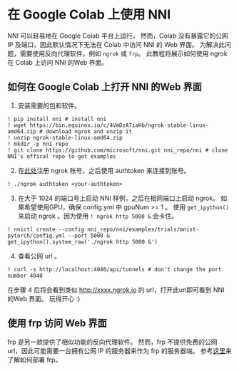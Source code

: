 
# 在 Google Colab 上使用 NNI
NNI 可以轻易地在 Google Colab 平台上运行。 然而，Colab 没有暴露它的公网 IP 及端口，因此默认情况下无法在 Colab 中访问 NNI 的 Web 界面。 为解决此问题，需要使用反向代理软件，例如 `ngrok` 或 `frp`。 此教程将展示如何使用 ngrok 在 Colab 上访问 NNI 的Web 界面。

## 如何在 Google Colab 上打开 NNI 的Web 界面

1. 安装需要的包和软件。


```
! pip install nni # install nni
! wget https://bin.equinox.io/c/4VmDzA7iaHb/ngrok-stable-linux-amd64.zip # download ngrok and unzip it
! unzip ngrok-stable-linux-amd64.zip
! mkdir -p nni_repo
! git clone https://github.com/microsoft/nni.git nni_repo/nni # clone NNI's offical repo to get examples
```

2. 在[此处](https://ngrok.com/)注册 ngrok 账号，之后使用 authtoken 来连接到账号。


```
! ./ngrok authtoken <your-authtoken>
```

3. 在大于 1024 的端口号上启动 NNI 样例，之后在相同端口上启动 ngrok。 如果希望使用GPU，确保 config.yml 中 gpuNum >= 1 。 使用 `get_ipython()` 来启动 ngrok 。因为使用 `! ngrok http 5000 &` 会卡住。


```
! nnictl create --config nni_repo/nni/examples/trials/mnist-pytorch/config.yml --port 5000 &
get_ipython().system_raw('./ngrok http 5000 &')
```

4. 查看公网 url 。


```
! curl -s http://localhost:4040/api/tunnels # don't change the port number 4040
```

在步骤 4 后将会看到类似 http://xxxx.ngrok.io 的 url，打开此url即可看到 NNI 的Web 界面。 玩得开心 :)

## 使用 frp 访问 Web 界面

frp 是另一款提供了相似功能的反向代理软件。 然而，frp 不提供免费的公网 url，因此可能需要一台拥有公网 IP 的服务器来作为 frp 的服务器端。 参考[这里](https://github.com/fatedier/frp)来了解如何部署 frp。
